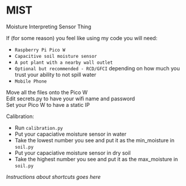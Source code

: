 # MIST
Moisture Interpreting Sensor Thing

If (for some reason) you feel like using my code you will need:  
- `Raspberry Pi Pico W`
- `Capacitive soil moisture sensor`
- `A pot plant with a nearby wall outlet`
- `Optional but recommended - RCD/GFCI` depending on how much you trust your ability to not spill water
- `Mobile Phone`

Move all the files onto the Pico W  
Edit secrets.py to have your wifi name and password  
Set your Pico W to have a static IP

Calibration:
- Run `calibration.py`
- Put your capaciative moisture sensor in water
- Take the lowest number you see and put it as the min_moisture in `soil.py`
- Put your capaciative moisture sensor in dry soil
- Take the highest number you see and put it as the max_moisture in `soil.py`

*Instructions about shortcuts goes here*
